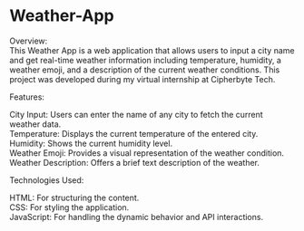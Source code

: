 # Weather-App

Overview:<br/>
This Weather App is a web application that allows users to input a city name and get real-time weather information including temperature, humidity, a weather emoji, and a description of the current weather conditions. This project was developed during my virtual internship at Cipherbyte Tech.

Features:

City Input: Users can enter the name of any city to fetch the current weather data.<br/>
Temperature: Displays the current temperature of the entered city.<br/>
Humidity: Shows the current humidity level.<br/>
Weather Emoji: Provides a visual representation of the weather condition.<br/>
Weather Description: Offers a brief text description of the weather.<br/>

Technologies Used:

HTML: For structuring the content.<br/>
CSS: For styling the application.<br/>
JavaScript: For handling the dynamic behavior and API interactions.<br/>
